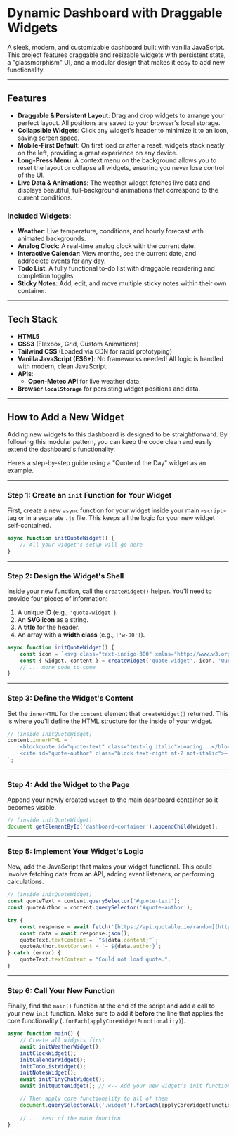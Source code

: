 # Dynamic Dashboard with Draggable Widgets

A sleek, modern, and customizable dashboard built with vanilla JavaScript. This project features draggable and resizable widgets with persistent state, a "glassmorphism" UI, and a modular design that makes it easy to add new functionality.

---

## Features

- **Draggable & Persistent Layout**: Drag and drop widgets to arrange your perfect layout. All positions are saved to your browser's local storage.
- **Collapsible Widgets**: Click any widget's header to minimize it to an icon, saving screen space.
- **Mobile-First Default**: On first load or after a reset, widgets stack neatly on the left, providing a great experience on any device.
- **Long-Press Menu**: A context menu on the background allows you to reset the layout or collapse all widgets, ensuring you never lose control of the UI.
- **Live Data & Animations**: The weather widget fetches live data and displays beautiful, full-background animations that correspond to the current conditions.

### Included Widgets:
- **Weather**: Live temperature, conditions, and hourly forecast with animated backgrounds.
- **Analog Clock**: A real-time analog clock with the current date.
- **Interactive Calendar**: View months, see the current date, and add/delete events for any day.
- **Todo List**: A fully functional to-do list with draggable reordering and completion toggles.
- **Sticky Notes**: Add, edit, and move multiple sticky notes within their own container.

---

## Tech Stack

- **HTML5**
- **CSS3** (Flexbox, Grid, Custom Animations)
- **Tailwind CSS** (Loaded via CDN for rapid prototyping)
- **Vanilla JavaScript (ES6+)**: No frameworks needed! All logic is handled with modern, clean JavaScript.
- **APIs**:
  - **Open-Meteo API** for live weather data.
- **Browser `localStorage`** for persisting widget positions and data.

---

## How to Add a New Widget

Adding new widgets to this dashboard is designed to be straightforward. By following this modular pattern, you can keep the code clean and easily extend the dashboard's functionality.

Here’s a step-by-step guide using a "Quote of the Day" widget as an example.

---

### Step 1: Create an `init` Function for Your Widget

First, create a new `async` function for your widget inside your main `<script>` tag or in a separate `.js` file. This keeps all the logic for your new widget self-contained.

```javascript
async function initQuoteWidget() {
    // All your widget's setup will go here
}
```

---

### Step 2: Design the Widget's Shell

Inside your new function, call the `createWidget()` helper. You'll need to provide four pieces of information:
1.  A unique **ID** (e.g., `'quote-widget'`).
2.  An **SVG icon** as a string.
3.  A **title** for the header.
4.  An array with a **width class** (e.g., `['w-80']`).

```javascript
async function initQuoteWidget() {
    const icon = `<svg class="text-indigo-300" xmlns="http://www.w3.org/2000/svg" width="24" height="24" viewBox="0 0 24 24" fill="none" stroke="currentColor" stroke-width="2" stroke-linecap="round" stroke-linejoin="round"><path d="M3 21c3 0 7-1 7-8V5c0-1.25-.756-2.017-2-2H4c-1.25 0-2 .75-2 2v6c0 7 4 8 7 8z"></path><path d="M14 21c3 0 7-1 7-8V5c0-1.25-.756-2.017-2-2h-4c-1.25 0-2 .75-2 2v6c0 7 4 8 7 8z"></path></svg>`;
    const { widget, content } = createWidget('quote-widget', icon, 'Quote of the Day', ['w-80']);
    // ... more code to come
}
```

---

### Step 3: Define the Widget's Content

Set the `innerHTML` for the `content` element that `createWidget()` returned. This is where you'll define the HTML structure for the inside of your widget.

```javascript
// (inside initQuoteWidget)
content.innerHTML = `
    <blockquote id="quote-text" class="text-lg italic">Loading...</blockquote>
    <cite id="quote-author" class="block text-right mt-2 not-italic">— ...</cite>
`;
```

---

### Step 4: Add the Widget to the Page

Append your newly created `widget` to the main dashboard container so it becomes visible.

```javascript
// (inside initQuoteWidget)
document.getElementById('dashboard-container').appendChild(widget);
```

---

### Step 5: Implement Your Widget's Logic

Now, add the JavaScript that makes your widget functional. This could involve fetching data from an API, adding event listeners, or performing calculations.

```javascript
// (inside initQuoteWidget)
const quoteText = content.querySelector('#quote-text');
const quoteAuthor = content.querySelector('#quote-author');

try {
    const response = await fetch('[https://api.quotable.io/random](https://api.quotable.io/random)');
    const data = await response.json();
    quoteText.textContent = `“${data.content}”`;
    quoteAuthor.textContent = `— ${data.author}`;
} catch (error) {
    quoteText.textContent = "Could not load quote.";
}
```

---

### Step 6: Call Your New Function

Finally, find the `main()` function at the end of the script and add a call to your new `init` function. Make sure to add it **before** the line that applies the core functionality (`.forEach(applyCoreWidgetFunctionality)`).

```javascript
async function main() {
    // Create all widgets first
    await initWeatherWidget();
    initClockWidget();
    initCalendarWidget();
    initTodoListWidget();
    initNotesWidget();
    await initTinyChatWidget();
    await initQuoteWidget(); // <-- Add your new widget's init function here

    // Then apply core functionality to all of them
    document.querySelectorAll('.widget').forEach(applyCoreWidgetFunctionality);
    
    // ... rest of the main function
}
